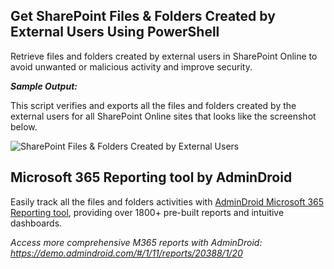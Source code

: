 ## Get SharePoint Files & Folders Created by External Users Using PowerShell

Retrieve files and folders created by external users in SharePoint Online to avoid unwanted or malicious activity and improve security.

***Sample Output:***

This script verifies and exports all the files and folders created by the external users for all SharePoint Online sites that looks like the screenshot below.

![SharePoint Files & Folders Created by External Users](https://o365reports.com/wp-content/uploads/2024/06/SPO-Files-Folders-Created-By-External-Users-Output-1024x225.png?v=1718027084)

## Microsoft 365 Reporting tool by AdminDroid

Easily track all the files and folders activities with [AdminDroid Microsoft 365 Reporting tool](https://admindroid.com/?src=GitHub), providing over 1800+ pre-built reports and intuitive dashboards.

*Access more comprehensive M365 reports with AdminDroid: <https://demo.admindroid.com/#/1/11/reports/20388/1/20>*
